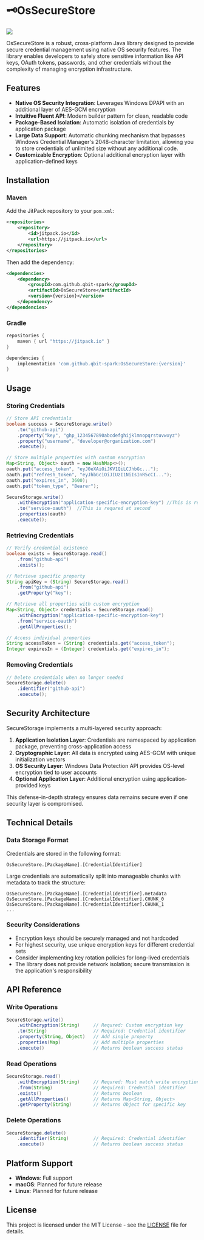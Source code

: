# 🗝️OsSecureStore

[![](https://jitpack.io/v/qbit-spark/OsSecureStore.svg)](https://jitpack.io/#qbit-spark/OsSecureStore)

OsSecureStore is a robust, cross-platform Java library designed to provide secure credential management using native OS security features. The library enables developers to safely store sensitive information like API keys, OAuth tokens, passwords, and other credentials without the complexity of managing encryption infrastructure.

## Features

- **Native OS Security Integration**: Leverages Windows DPAPI with an additional layer of AES-GCM encryption
- **Intuitive Fluent API**: Modern builder pattern for clean, readable code
- **Package-Based Isolation**: Automatic isolation of credentials by application package
- **Large Data Support**: Automatic chunking mechanism that bypasses Windows Credential Manager's 2048-character limitation, allowing you to store credentials of unlimited size without any additional code.
- **Customizable Encryption**: Optional additional encryption layer with application-defined keys

## Installation

### Maven

Add the JitPack repository to your `pom.xml`:

```xml
<repositories>
    <repository>
        <id>jitpack.io</id>
        <url>https://jitpack.io</url>
    </repository>
</repositories>
```

Then add the dependency:

```xml
<dependencies>
    <dependency>
        <groupId>com.github.qbit-spark</groupId>
        <artifactId>OsSecureStore</artifactId>
        <version>{version}</version>
    </dependency>
</dependencies>
```

### Gradle

```groovy
repositories {
    maven { url "https://jitpack.io" }
}

dependencies {
    implementation 'com.github.qbit-spark:OsSecureStore:{version}'
}
```

## Usage

### Storing Credentials

```java
// Store API credentials
boolean success = SecureStorage.write()
    .to("github-api")
    .property("key", "ghp_1234567890abcdefghijklmnopqrstuvwxyz")
    .property("username", "developer@organization.com")
    .execute();

// Store multiple properties with custom encryption
Map<String, Object> oauth = new HashMap<>();
oauth.put("access_token", "eyJ0eXAiOiJKV1QiLCJhbGc...");
oauth.put("refresh_token", "eyJhbGciOiJIUzI1NiIsInR5cCI...");
oauth.put("expires_in", 3600);
oauth.put("token_type", "Bearer");

SecureStorage.write()
    .withEncryption("application-specific-encryption-key") //This is requred at first 
    .to("service-oauth")  //This is requred at second 
    .properties(oauth)
    .execute();
```

### Retrieving Credentials

```java
// Verify credential existence
boolean exists = SecureStorage.read()
    .from("github-api")
    .exists();

// Retrieve specific property
String apiKey = (String) SecureStorage.read()
    .from("github-api")
    .getProperty("key");

// Retrieve all properties with custom encryption
Map<String, Object> credentials = SecureStorage.read()
    .withEncryption("application-specific-encryption-key")
    .from("service-oauth")
    .getAllProperties();

// Access individual properties
String accessToken = (String) credentials.get("access_token");
Integer expiresIn = (Integer) credentials.get("expires_in");
```

### Removing Credentials

```java
// Delete credentials when no longer needed
SecureStorage.delete()
    .identifier("github-api")
    .execute();
```

## Security Architecture

SecureStorage implements a multi-layered security approach:

1. **Application Isolation Layer**: Credentials are namespaced by application package, preventing cross-application access
2. **Cryptographic Layer**: All data is encrypted using AES-GCM with unique initialization vectors
3. **OS Security Layer**: Windows Data Protection API provides OS-level encryption tied to user accounts
4. **Optional Application Layer**: Additional encryption using application-provided keys

This defense-in-depth strategy ensures data remains secure even if one security layer is compromised.

## Technical Details

### Data Storage Format

Credentials are stored in the following format:
```
OsSecureStore.[PackageName].[CredentialIdentifier]
```

Large credentials are automatically split into manageable chunks with metadata to track the structure:
```
OsSecureStore.[PackageName].[CredentialIdentifier].metadata
OsSecureStore.[PackageName].[CredentialIdentifier].CHUNK_0
OsSecureStore.[PackageName].[CredentialIdentifier].CHUNK_1
...
```

### Security Considerations

- Encryption keys should be securely managed and not hardcoded
- For highest security, use unique encryption keys for different credential sets
- Consider implementing key rotation policies for long-lived credentials
- The library does not provide network isolation; secure transmission is the application's responsibility

## API Reference

### Write Operations

```java
SecureStorage.write()
    .withEncryption(String)     // Requred: Custom encryption key
    .to(String)                 // Required: Credential identifier
    .property(String, Object)   // Add single property
    .properties(Map)            // Add multiple properties
    .execute()                  // Returns boolean success status
```

### Read Operations

```java
SecureStorage.read()
    .withEncryption(String)     // Requred: Must match write encryption
    .from(String)               // Required: Credential identifier
    .exists()                   // Returns boolean
    .getAllProperties()         // Returns Map<String, Object>
    .getProperty(String)        // Returns Object for specific key
```

### Delete Operations

```java
SecureStorage.delete()
    .identifier(String)         // Required: Credential identifier
    .execute()                  // Returns boolean success status
```

## Platform Support

- **Windows**: Full support
- **macOS**: Planned for future release
- **Linux**: Planned for future release

## License

This project is licensed under the MIT License - see the [LICENSE](LICENSE) file for details.
